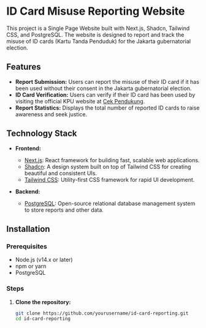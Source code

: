 # ID Card Misuse Reporting Website

This project is a Single Page Website built with Next.js, Shadcn, Tailwind CSS, and PostgreSQL. The website is designed to report and track the misuse of ID cards (Kartu Tanda Penduduk) for the Jakarta gubernatorial election.

## Features

- **Report Submission:** Users can report the misuse of their ID card if it has been used without their consent in the Jakarta gubernatorial election.
- **ID Card Verification:** Users can verify if their ID card has been used by visiting the official KPU website at [Cek Pendukung](https://infopemilu.kpu.go.id/Pemilihan/cek_pendukung).
- **Report Statistics:** Displays the total number of reported ID cards to raise awareness and seek justice.

## Technology Stack

- **Frontend:**
  - [Next.js](https://nextjs.org/): React framework for building fast, scalable web applications.
  - [Shadcn](https://shadcn.dev/): A design system built on top of Tailwind CSS for creating beautiful and consistent UIs.
  - [Tailwind CSS](https://tailwindcss.com/): Utility-first CSS framework for rapid UI development.

- **Backend:**
  - [PostgreSQL](https://www.postgresql.org/): Open-source relational database management system to store reports and other data.

## Installation

### Prerequisites

- Node.js (v14.x or later)
- npm or yarn
- PostgreSQL

### Steps

1. **Clone the repository:**
   ```bash
   git clone https://github.com/yourusername/id-card-reporting.git
   cd id-card-reporting
